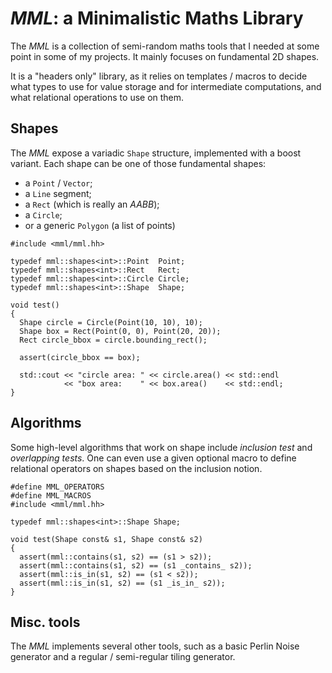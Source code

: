 *MML*: a Minimalistic Maths Library
===================================

The *MML* is a collection of semi-random maths tools that I needed at some
point in some of my projects. It mainly focuses on fundamental 2D shapes.

It is a "headers only" library, as it relies on templates / macros to decide
what types to use for value storage and for intermediate computations, and what
relational operations to use on them.


Shapes
------

The *MML* expose a variadic `Shape` structure, implemented with a boost
variant. Each shape can be one of those fundamental shapes:
  * a `Point` / `Vector`;
  * a `Line` segment;
  * a `Rect` (which is really an *AABB*);
  * a `Circle`;
  * or a generic `Polygon` (a list of points)

```
#include <mml/mml.hh>

typedef mml::shapes<int>::Point  Point;
typedef mml::shapes<int>::Rect   Rect;
typedef mml::shapes<int>::Circle Circle;
typedef mml::shapes<int>::Shape  Shape;

void test()
{
  Shape circle = Circle(Point(10, 10), 10);
  Shape box = Rect(Point(0, 0), Point(20, 20));
  Rect circle_bbox = circle.bounding_rect();

  assert(circle_bbox == box);

  std::cout << "circle area: " << circle.area() << std::endl
            << "box area:    " << box.area()    << std::endl;
}
```



Algorithms
----------

Some high-level algorithms that work on shape include *inclusion test* and
*overlapping tests*. One can even use a given optional macro to define
relational operators on shapes based on the inclusion notion.

```
#define MML_OPERATORS
#define MML_MACROS
#include <mml/mml.hh>

typedef mml::shapes<int>::Shape Shape;

void test(Shape const& s1, Shape const& s2)
{
  assert(mml::contains(s1, s2) == (s1 > s2));
  assert(mml::contains(s1, s2) == (s1 _contains_ s2));
  assert(mml::is_in(s1, s2) == (s1 < s2));
  assert(mml::is_in(s1, s2) == (s1 _is_in_ s2));
}
```



Misc. tools
-----------

The *MML* implements several other tools, such as a basic Perlin Noise
generator and a regular / semi-regular tiling generator.

